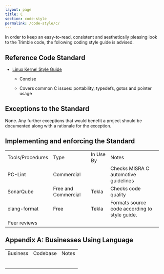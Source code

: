 ```yaml
---
layout: page
title: C
section: code-style
permalink: /code-style/c/
---
```


In order to keep an easy-to-read, consistent and aesthetically pleasing look to the Trimble code, the following coding style guide is advised.

## Reference Code Standard

* [Linux Kernel Style Guide](https://www.kernel.org/doc/html/latest/process/coding-style.html)

    * Concise

    * Covers common C issues: portability, typedefs, gotos and pointer usage

## Exceptions to the Standard

None. Any further exceptions that would benefit a project should be documented along with a rationale for the exception.

## Implementing and enforcing the Standard

<table>
  <tr>
    <td>Tools/Procedures</td>
    <td>Type</td>
    <td>In Use By</td>
    <td>Notes</td>
  </tr>
  <tr>
    <td>PC-Lint</td>
    <td>Commercial</td>
    <td></td>
    <td>Checks MISRA C automotive guidelines</td>
  </tr>
  <tr>
    <td>SonarQube</td>
    <td>Free and Commercial</td>
    <td>Tekla</td>
    <td>Checks code quality</td>
  </tr>
  <tr>
    <td>clang-format</td>
    <td>Free</td>
    <td>Tekla</td>
    <td>Formats source code according to style guide.</td>
  </tr>
  <tr>
    <td>Peer reviews</td>
    <td></td>
    <td></td>
    <td></td>
  </tr>
</table>


## Appendix A: Businesses Using Language

<table>
  <tr>
    <td>Business</td>
    <td>Codebase</td>
    <td>Notes</td>
  </tr>
  <tr>
    <td></td>
    <td></td>
    <td></td>
  </tr>
  <tr>
    <td></td>
    <td></td>
    <td></td>
  </tr>
  <tr>
    <td></td>
    <td></td>
    <td></td>
  </tr>
  <tr>
    <td></td>
    <td></td>
    <td></td>
  </tr>
  <tr>
    <td></td>
    <td></td>
    <td></td>
  </tr>
  <tr>
    <td></td>
    <td></td>
    <td></td>
  </tr>
</table>
